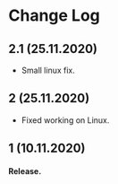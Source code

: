 Change Log
=========================

2.1 (25.11.2020)
-------------------------
- Small linux fix.

2 (25.11.2020)
-------------------------
- Fixed working on Linux.

1 (10.11.2020)
-------------------------
#### Release.